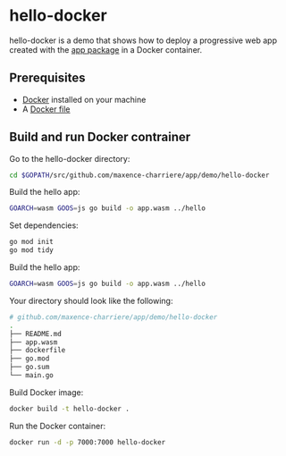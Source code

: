 # hello-docker

hello-docker is a demo that shows how to deploy a progressive web app created with the [app package](https://github.com/maxence-charriere/app) in a Docker container.

## Prerequisites

- [Docker](https://www.docker.com) installed on your machine
- A [Docker file](https://github.com/maxence-charriere/app/tree/master/demo/hello-docker/dockerfile)

## Build and run Docker contrainer

Go to the hello-docker directory:

```sh
cd $GOPATH/src/github.com/maxence-charriere/app/demo/hello-docker
```

Build the hello app:

```sh
GOARCH=wasm GOOS=js go build -o app.wasm ../hello
```

Set dependencies:

```sh
go mod init
go mod tidy
```

Build the hello app:

```sh
GOARCH=wasm GOOS=js go build -o app.wasm ../hello
```

Your directory should look like the following:

```sh
# github.com/maxence-charriere/app/demo/hello-docker
.
├── README.md
├── app.wasm
├── dockerfile
├── go.mod
├── go.sum
└── main.go
```

Build Docker image:

```sh
docker build -t hello-docker .
```

Run the Docker container:

```sh
docker run -d -p 7000:7000 hello-docker
```

